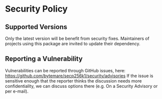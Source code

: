 # Security Policy

## Supported Versions

Only the latest version will be benefit from security fixes. Maintainers of projects using this package are invited to update their dependency.

## Reporting a Vulnerability

Vulnerabilities can be reported through GitHub issues, here: https://github.com/bytemare/secp256k1/security/advisories
If the issue is sensitive enough that the reporter thinks the discussion needs more confidentiality, we can discuss options there (e.g. On a Security Advisory or per e-mail).
